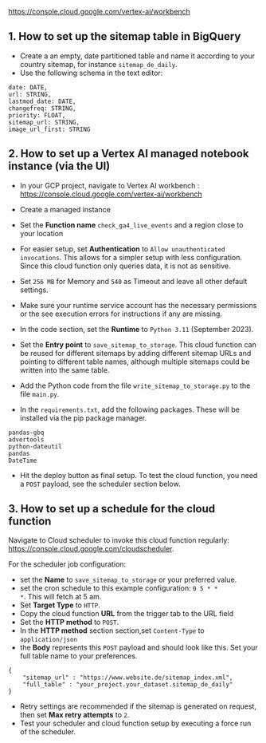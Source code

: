 

https://console.cloud.google.com/vertex-ai/workbench


## 1. How to set up the sitemap table in BigQuery

*  Create a an empty, date partitioned table and name it according to your country sitemap, for instance <code>sitemap_de_daily</code>.
* Use the following schema in the text editor: 
```
date: DATE,
url: STRING,
lastmod_date: DATE,
changefreq: STRING,
priority: FLOAT,
sitemap_url: STRING,
image_url_first: STRING
```

## 2. How to set up a Vertex AI managed notebook instance (via the UI)

* In your GCP project, navigate to Vertex AI workbench : <https://console.cloud.google.com/vertex-ai/workbench>
* Create a managed instance
* Set the **Function name** <code>check_ga4_live_events</code> and a region close to your location
* For easier setup, set **Authentication** to <code>Allow unauthenticated invocations</code>. This allows for a simpler setup with less configuration. Since this cloud function only queries data, it is not as sensitive.
* Set <code>256 MB</code> for Memory and <code>540</code> as Timeout and leave all other default settings.
* Make sure your runtime service account has the necessary permissions or the see execution errors for instructions if any are missing.

* In the code section, set the **Runtime** to <code>Python 3.11</code> (September 2023).
* Set the **Entry point** to <code>save_sitemap_to_storage</code>. This cloud function can be reused for different sitemaps by adding different sitemap URLs and pointing to different table names, although multiple sitemaps could be written into the same table.
* Add the Python code from the file <code>write_sitemap_to_storage.py</code> to the file <code>main.py</code>.
* In the <code>requirements.txt</code>, add the following packages. These will be installed via the pip package manager.
```
pandas-gbq
advertools
python-dateutil
pandas
DateTime
```
* Hit the deploy button as final setup. To test the cloud function, you need a <code>POST</code> payload, see the scheduler section below.

## 3. How to set up a schedule for the cloud function
Navigate to Cloud scheduler to invoke this cloud function regularly: <https://console.cloud.google.com/cloudscheduler>.

For the scheduler job configuration:

* set the **Name** to <code>save_sitemap_to_storage</code> or your preferred value.
* set the cron schedule to this example configuration: <code>0 5 * * *</code>. This will fetch at 5 am.
* Set **Target Type** to <code>HTTP</code>.
* Copy the cloud function **URL** from the trigger tab to the URL field
* Set the **HTTP method** to <code>POST</code>.
* In the **HTTP method** section section,set <code>Content-Type</code> to <code>application/json</code>
* the **Body** represents this <code>POST</code> payload and should look like this. Set your full table name to your preferences.
```
{
    "sitemap_url" : "https://www.website.de/sitemap_index.xml",
    "full_table" : "your_project.your_dataset.sitemap_de_daily"
}
```
* Retry settings are recommended if the sitemap is generated on request, then set **Max retry attempts** to <code>2</code>.
* Test your scheduler and cloud function setup by executing a force run of the scheduler.